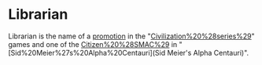 # Librarian

Librarian is the name of a [promotion](promotion) in the "[Civilization%20%28series%29](Civilization)" games and one of the [Citizen%20%28SMAC%29](citizens) in "[Sid%20Meier%27s%20Alpha%20Centauri](Sid Meier's Alpha Centauri)".